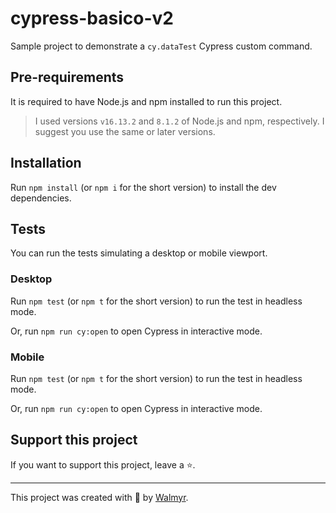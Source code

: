 # cypress-basico-v2

Sample project to demonstrate a `cy.dataTest` Cypress custom command.

## Pre-requirements

It is required to have Node.js and npm installed to run this project.

> I used versions `v16.13.2` and `8.1.2` of Node.js and npm, respectively. I suggest you use the same or later versions.

## Installation

Run `npm install` (or `npm i` for the short version) to install the dev dependencies.

## Tests

You can run the tests simulating a desktop or mobile viewport.

### Desktop
Run `npm test` (or `npm t` for the short version) to run the test in headless mode.

Or, run `npm run cy:open` to open Cypress in interactive mode.

### Mobile
Run `npm test` (or `npm t` for the short version) to run the test in headless mode.

Or, run `npm run cy:open` to open Cypress in interactive mode.


## Support this project

If you want to support this project, leave a ⭐.

___

This project was created with 💚 by [Walmyr](https://walmyr.dev).